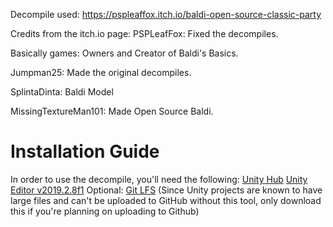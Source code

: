 Decompile used: https://pspleaffox.itch.io/baldi-open-source-classic-party

Credits from the itch.io page:
PSPLeafFox: Fixed the decompiles.

Basically games: Owners and Creator of Baldi's Basics.

Jumpman25: Made the original decompiles.

SplintaDinta: Baldi Model

MissingTextureMan101: Made Open Source Baldi.

# Installation Guide
In order to use the decompile, you'll need the following:
[Unity Hub](https://unity.com/download)
[Unity Editor v2019.2.8f1](unityhub://2019.2.8f1/ff5b465c8d13)
Optional:
[Git LFS](https://git-lfs.com/) (Since Unity projects are known to have large files and can't be uploaded to GitHub without this tool, only download this if you're planning on uploading to Github)
